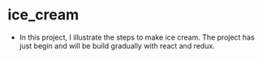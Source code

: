 # ice_cream

- In this project, I illustrate the steps to make ice cream. The project has just begin and will be build gradually with react and redux.  